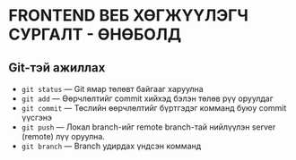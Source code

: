 # FRONTEND ВЕБ ХӨГЖҮҮЛЭГЧ СУРГАЛТ - ӨНӨБОЛД

## Git-тэй ажиллах
- `git status` — Git ямар төлөвт байгааг харуулна
- `git add` — Өөрчлөлтийг commit хийхэд бэлэн төлөв рүү оруулдаг
- `git commit` — Төслийн өөрчлөлтийг бүртгэдэг комманд буюу commit үүсгэнэ
- `git push` — Локал branch-ийг remote branch-тай нийлүүлэн server (remote) лүү оруулна.
- `git branch` — Branch удирдах үндсэн комманд





